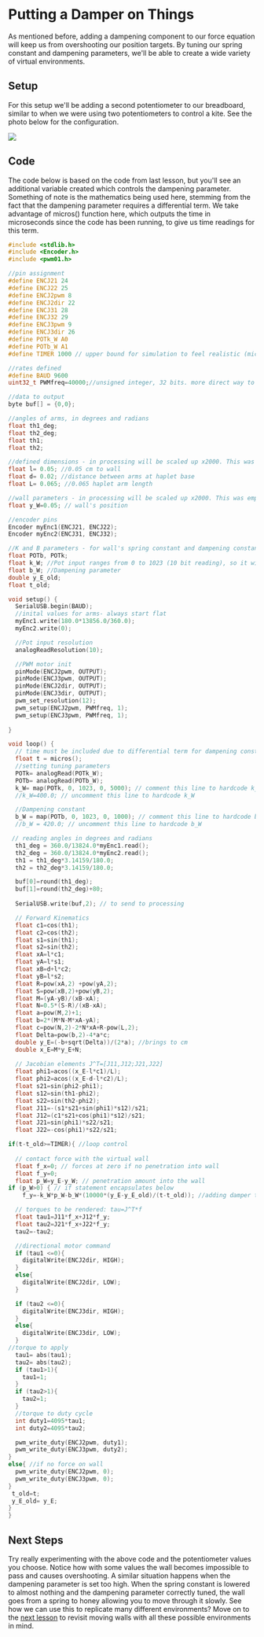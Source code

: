 # Putting a Damper on Things
As mentioned before, adding a dampening component to our force equation will keep us from overshooting our position targets. By tuning our spring constant and dampening parameters, we'll be able to create a wide variety of virtual environments.

## Setup
For this setup we'll be adding a second potentiometer to our breadboard, similar to when we were using two potentiometers to control a kite. See the photo below for the configuration.

<img src="Images/IMG_3509.JPG">

## Code
The code below is based on the code from last lesson, but you'll see an additional variable created which controls the dampening parameter. Something of note is the mathematics being used here, stemming from the fact that the dampening parameter requires a differential term. We take advantage of micros() function here, which outputs the time in microseconds since the code has been running, to give us time readings for this term.

```C
#include <stdlib.h>
#include <Encoder.h>
#include <pwm01.h>

//pin assignment
#define ENCJ21 24
#define ENCJ22 25
#define ENCJ2pwm 8
#define ENCJ2dir 22
#define ENCJ31 28
#define ENCJ32 29
#define ENCJ3pwm 9
#define ENCJ3dir 26
#define POTk_W A0
#define POTb_W A1
#define TIMER 1000 // upper bound for simulation to feel realistic (micros)

//rates defined
#define BAUD 9600
uint32_t PWMfreq=40000;//unsigned integer, 32 bits. more direct way to declare data type

//data to output
byte buf[] = {0,0};

//angles of arms, in degrees and radians
float th1_deg;
float th2_deg;
float th1;
float th2;

//defined dimensions - in processing will be scaled up x2000. This was empirically determined
float l= 0.05; //0.05 cm to wall
float d= 0.02; //distance between arms at haplet base
float L= 0.065; //0.065 haplet arm length

//wall parameters - in processing will be scaled up x2000. This was empirically determined
float y_W=0.05; // wall's position

//encoder pins
Encoder myEnc1(ENCJ21, ENCJ22);
Encoder myEnc2(ENCJ31, ENCJ32);

//K and B parameters - for wall's spring constant and dampening constant
float POTb, POTk;
float k_W; //Pot input ranges from 0 to 1023 (10 bit reading), so it will be mapped
float b_W; //Dampening parameter
double y_E_old;
float t_old;

void setup() {
  SerialUSB.begin(BAUD);
  //inital values for arms- always start flat
  myEnc1.write(180.0*13856.0/360.0);
  myEnc2.write(0);

  //Pot input resolution
  analogReadResolution(10);

  //PWM motor init
  pinMode(ENCJ2pwm, OUTPUT);
  pinMode(ENCJ3pwm, OUTPUT);
  pinMode(ENCJ2dir, OUTPUT);
  pinMode(ENCJ3dir, OUTPUT);
  pwm_set_resolution(12);
  pwm_setup(ENCJ2pwm, PWMfreq, 1);
  pwm_setup(ENCJ3pwm, PWMfreq, 1);
  
}

void loop() {
  // time must be included due to differential term for dampening constant
  float t = micros();
  //setting tuning parameters
  POTk= analogRead(POTk_W);
  POTb= analogRead(POTb_W);
  k_W= map(POTk, 0, 1023, 0, 5000); // comment this line to hardcode k_W
  //k_W=400.0; // uncomment this line to hardcode k_W

  //Dampening constant
  b_W = map(POTb, 0, 1023, 0, 1000); // comment this line to hardcode b_W
  //b_W = 420.0; // uncomment this line to hardcode b_W

 // reading angles in degrees and radians
  th1_deg = 360.0/13824.0*myEnc1.read();
  th2_deg = 360.0/13824.0*myEnc2.read();
  th1 = th1_deg*3.14159/180.0;
  th2 = th2_deg*3.14159/180.0;

  buf[0]=round(th1_deg);
  buf[1]=round(th2_deg)+80;
  
  SerialUSB.write(buf,2); // to send to processing

  // Forward Kinematics
  float c1=cos(th1);
  float c2=cos(th2);
  float s1=sin(th1);
  float s2=sin(th2);
  float xA=l*c1;
  float yA=l*s1;
  float xB=d+l*c2;
  float yB=l*s2;
  float R=pow(xA,2) +pow(yA,2);
  float S=pow(xB,2)+pow(yB,2);
  float M=(yA-yB)/(xB-xA);
  float N=0.5*(S-R)/(xB-xA);
  float a=pow(M,2)+1;
  float b=2*(M*N-M*xA-yA);
  float c=pow(N,2)-2*N*xA+R-pow(L,2);
  float Delta=pow(b,2)-4*a*c;
  double y_E=(-b+sqrt(Delta))/(2*a); //brings to cm
  double x_E=M*y_E+N;
  
  // Jacobian elements J^T=[J11,J12;J21,J22]
  float phi1=acos((x_E-l*c1)/L);
  float phi2=acos((x_E-d-l*c2)/L);
  float s21=sin(phi2-phi1);
  float s12=sin(th1-phi2);
  float s22=sin(th2-phi2);
  float J11=-(s1*s21+sin(phi1)*s12)/s21;
  float J12=(c1*s21+cos(phi1)*s12)/s21;
  float J21=sin(phi1)*s22/s21;
  float J22=-cos(phi1)*s22/s21;

if(t-t_old>=TIMER){ //loop control 
   
  // contact force with the virtual wall
  float f_x=0; // forces at zero if no penetration into wall
  float f_y=0; 
  float p_W=y_E-y_W; // penetration amount into the wall
if (p_W>0) { // if statement encapsulates below
    f_y=-k_W*p_W-b_W*(10000*(y_E-y_E_old)/(t-t_old)); //adding damper term here. 10000 is empirically determined

  // torques to be rendered: tau=J^T*f
  float tau1=J11*f_x+J12*f_y;
  float tau2=J21*f_x+J22*f_y;
  tau2=-tau2;

  //directional motor command
  if (tau1 <=0){
    digitalWrite(ENCJ2dir, HIGH);
  }
  else{
    digitalWrite(ENCJ2dir, LOW);
  }

  if (tau2 <=0){
    digitalWrite(ENCJ3dir, HIGH);
  }
  else{
    digitalWrite(ENCJ3dir, LOW);
  }
//torque to apply
  tau1= abs(tau1);
  tau2= abs(tau2);
  if (tau1>1){
    tau1=1;
  }
  if (tau2>1){
    tau2=1;
  }
  //torque to duty cycle
  int duty1=4095*tau1;
  int duty2=4095*tau2;

  pwm_write_duty(ENCJ2pwm, duty1);
  pwm_write_duty(ENCJ3pwm, duty2);  
}
else{ //if no force on wall
  pwm_write_duty(ENCJ2pwm, 0);
  pwm_write_duty(ENCJ3pwm, 0); 
}
 t_old=t;
 y_E_old= y_E;
}
}
```
## Next Steps
Try really experimenting with the above code and the potentiometer values you choose. Notice how with some values the wall becomes impossible to pass and causes overshooting. A similar situation happens when the dampening parameter is set too high. When the spring constant is lowered to almost nothing and the dampening parameter correctly tuned, the wall goes from a spring to honey allowing you to move through it slowly. See how we can use this to replicate many different environments? Move on to the [next lesson](../02_Working%20with%20Walls/05_HapletToAngles_CompleteWall.md) to revisit moving walls with all these possible environments in mind.
